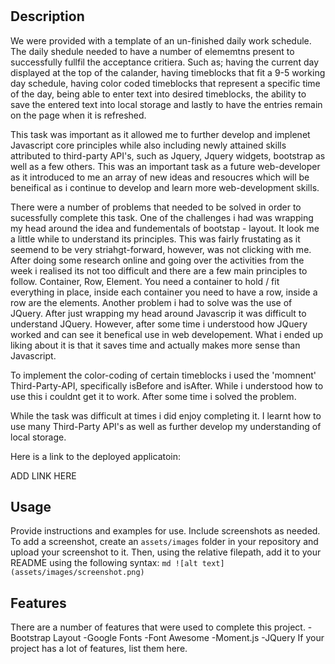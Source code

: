 # <Daily Planner Scheduler>

## Description
We were provided with a template of an un-finished daily work schedule. The daily shedule needed to have a number of elememtns present to successfully fullfil the acceptance critiera. Such as; having the current day displayed at the top of the calander, having timeblocks that fit a 9-5 working day schedule, having color coded timeblocks that represent a specific time of the day, being able to enter text into desired timeblocks, the ability to save the entered text into local storage and lastly to have the entries remain on the page when it is refreshed.

This task was important as it allowed me to further develop and implenet Javascript core principles while also including newly attained skills attributed to third-party API's, such as Jquery, Jquery widgets, bootstrap as well as a few others. This was an important task as a future web-developer as it introduced to me an array of new ideas and resoucres which will be beneifical as i continue to develop and learn more web-development skills. 

There were a number of problems that needed to be solved in order to sucessfully complete this task. One of the challenges i had was wrapping my head around the idea and fundementals of bootstap - layout. It look me a little while to understand its principles. This was fairly frustating as it seemend to be very striahgt-forward, however, was not clicking with me. After doing some research online and going over the activities from the week i realised its not too difficult and there are a few main principles to follow. Container, Row, Element. You need a container to hold / fit everything in place, inside each container you need to have a row, inside a row are the elements. 
    Another problem i had to solve was the use of JQuery. After just wrapping my head around Javascrip it was difficult to understand JQuery. However, after some time i understood how JQuery worked and can see it benefical use in web developement. What i ended up liking about it is that it saves time and actually makes more sense than Javascript.

To implement the color-coding of certain timeblocks i used the 'momnent' Third-Party-API, specifically isBefore and isAfter. While i understood how to use this i couldnt get it to work. After some time i solved the problem. 

While the task was difficult at times i did enjoy completing it. I learnt how to use many Third-Party API's as well as further develop my understanding of local storage. 

Here is a link to the deployed applicatoin: 

ADD LINK HERE 



## Usage
Provide instructions and examples for use. Include screenshots as needed.
To add a screenshot, create an `assets/images` folder in your repository and upload your screenshot to it. Then, using the relative filepath, add it to your README using the following syntax:
    ```md
    ![alt text](assets/images/screenshot.png)
    ```


## Features
There are a number of features that were used to complete this project. 
-Bootstrap Layout
-Google Fonts 
-Font Awesome 
-Moment.js 
-JQuery 
If your project has a lot of features, list them here.
